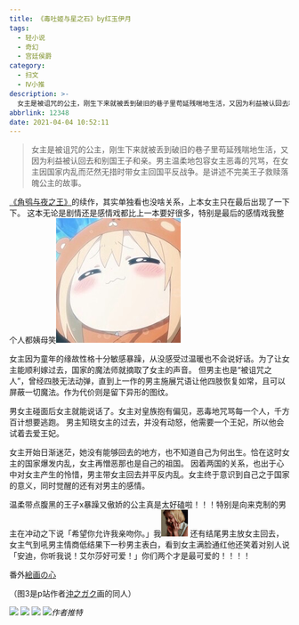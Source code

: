 ```yaml
---
title: 《毒吐姬与星之石》by红玉伊月
tags:
  - 轻小说
  - 奇幻
  - 宫廷侯爵
category:
  - 扫文
  - Ⅳ小推
description: >-
  女主是被诅咒的公主，刚生下来就被丢到破旧的巷子里苟延残喘地生活，又因为利益被认回去和别国王子和亲。男主温柔地包容女主恶毒的咒骂，在女主因国家内乱而茫然无措时带女主回国平反战争。是讲述不完美王子救赎落魄公主的故事。
abbrlink: 12348
date: 2021-04-04 10:52:11
---
```

<meta name="referrer" content="no-referrer" />

> 女主是被诅咒的公主，刚生下来就被丢到破旧的巷子里苟延残喘地生活，又因为利益被认回去和别国王子和亲。男主温柔地包容女主恶毒的咒骂，在女主因国家内乱而茫然无措时带女主回国平反战争。是讲述不完美王子救赎落魄公主的故事。

[《角鸮与夜之王》](/post/57492/)的续作，其实单独看也没啥关系，上本女主只在最后出现了一下下。
这本无论是剧情还是感情戏都比上一本要好很多，特别是最后的感情戏我整个人都姨母笑<img src="/bq/IMG_2743.JPG" id="bq">

女主因为童年的缘故性格十分敏感暴躁，从没感受过温暖也不会说好话。为了让女主能顺利嫁过去，国家的魔法师就摘取了女主的声音。
但男主也是“被诅咒之人”，曾经四肢无法动弹，直到上一作的男主施展咒语让他四肢恢复如常，且可以屏蔽一切魔法。作为代价则是留下异形的图纹。

男女主碰面后女主就能说话了。女主对皇族抱有偏见，恶毒地咒骂每一个人，千方百计想要逃跑。
男主知晓女主的过去，并没有动怒，他需要一个王妃，所以他会试着去爱王妃。

女主开始日渐迷茫，她没有能够回去的地方，也不知道自己为何出生。恰在这时女主的国家爆发内乱，女主再憎恶那也是自己的祖国。
因着两国的关系，也出于心中对女主产生的怜惜，男主带女主回去并平反内乱。女主终于意识到自己之于国家的意义，同时觉醒的还有对男主的感情。

温柔带点腹黑的王子x暴躁又傲娇的公主真是太好磕啦！！！特别是向来克制的男主在冲动之下说「希望你允许我亲吻你。」我<img src="/bq/IMG_4181.GIF" id="bq">
还有结尾男主放女主回去，女主气到吼男主情商低结果下一秒男主表白，看到女主满脸通红他还笑着对别人说「安迪，你听我说！艾尔莎好可爱！」你们两个才是最可爱的！！！！

番外[絵画の心](http://red.s137.xrea.com/denshi/index.html)

（图3是p站作者[沖之ガク](https://www.pixiv.net/users/7493070)画的同人）

![](https://wx4.sinaimg.cn/mw690/0069kFhhgy1gp7bkmw9h5j30n01dsnhg.jpg)
![](https://wx1.sinaimg.cn/mw690/0069kFhhgy1gp7bknzcjxj30n01dsh4w.jpg)
![](https://wx4.sinaimg.cn/mw690/0069kFhhgy1gp7cjbwddbj30g20mrwik.jpg)
![](https://wx1.sinaimg.cn/bmiddle/0069kFhhgy1gp7dqoyp15j30n01dsjzb.jpg)_作者推特_
